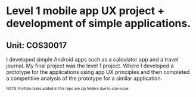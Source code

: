 # Level 1 mobile app UX project + development of simple applications.
## Unit: COS30017
I developed simple Android apps such as a calculator app and a travel journal. My final project was the level 1 project. Where I developed a prototype for the applications using app UX principles and then completed a competitive analysis of the prototype for a similar application.

<sup><sub>NOTE: Porfolio tasks added in this repo are zip folders due to size issue.</sub></sup>
